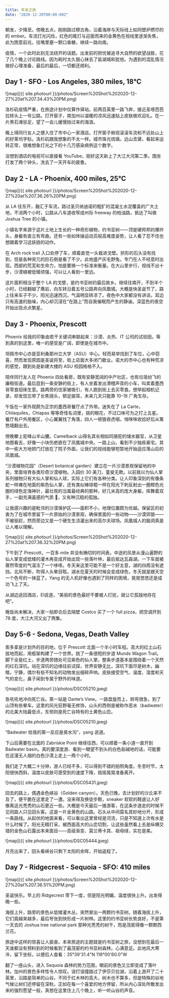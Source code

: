 ```yaml
---
title: 年末之旅
date: "2020-12-20T00:00:00Z"
---
```


朝发，夕降至。傍晚五点，刚刚路过穆古角，沿着海岸与天际线上如同壁炉燃尽的的 ember。车流灯光闪烁，红色的尾灯与迎面而来的金黄色在视线里逐渐失焦，此为困意前兆，往嘴里塞一颗口香糖，继续一路向南。

疫情，一个此时此刻无法绕开的话题。出发前的担忧被追寻大自然的欲望战胜，花了几个晚上讨论路线。因为耗时太久狠心抹去了盐湖城和犹他。为遇到的混乱情况做好心理准备，最后的最后，一切都还顺利。

## Day 1 - SFO - Los Angeles, 380 miles, 18℃

![map]({{ site.photourl }}/photos/Screen%20Shot%202020-12-27%20at%207.34.43%20PM.png)

洛杉矶疫情严重，在旅途计划中仅算作驿站。前两百英里一路飞奔，接近圣塔芭芭拉转头上一号公路。打开窗子，南加州以温暖的凉风迅速贴上皮肤做欢迎礼。在一片黑石滩驻足，望了一会儿缓慢拍过来的海浪。

晚上得同行友人之便入住了市中心一家酒店。打开窗子俯视滚滚车流和不远处山上的好莱坞字标。洛杉矶跟我想象的不太一样。城市珠光琉璃，远山含黛，看起来运转正常，很难想象灯光之下的十几万感染病例这个数字。

没想到酒店的电视可以直接看 YouTube，刚好这天新上了大江大河第二季。围坐打发了两个钟头，洗去了一天开车的疲惫。

## Day 2 - LA - Phoenix, 400 miles, 25℃

![map]({{ site.photourl }}/photos/Screen%20Shot%202020-12-27%20at%207.36.26%20PM.png)

从 LA 往东开，融汇于车流，路过圣贝纳迪诺的粗犷的混凝土水泥覆盖的广大土地，不消两个小时，公路从八车道收窄成州际 freeway 的柏油路，抵达了叫做 Joshua Tree 的小镇。

小镇名字来源于这片土地上生长的一种奇形植物，约书亚树——顶是硬邦邦的爆炸头，身躯有直立有弯曲，还有一些如体操运动员般高难度姿势，让人看了忍不住也想跟着学习这妖娆的动作。

在 Arch rock trail 入口处停了车，顺着直觉一头栽进戈壁。拱形的石头没有找到，但是各种突兀的巨石倒是看了不少。此地盛产灰毛野兔，专门在人不经意时出现。西部的荒芜和生命力，怕是要换一个标准来衡量。在大山里步行，视线不出十步，沙漠植被低矮顽强，可以让人看到一里远。

这片面积相当于整个 LA 的戈壁，是约书亚树的最后故乡。继续往南开，不到半个小时，已经翻越了鹰岩，向东转沿着五号公路奔向凤凰城。大概是快圣诞节了，路上往来车子不少。阳光迅速西沉，气温明显转凉了。夜色中大家都没有讲话，耳边只有高速的胎噪，内心却沉浸在“在路上”而自我催眠而产生的静谧。深蓝色的夜空开始出现点点繁星。

## Day 3 - Phoenix, Prescott

Phoenix 给我的印象由若干关键词串联起来：沙漠、炎热、IT 公司的试验田。等到真的到这里，唯一的感受是广阔，即使是在城市中。

坦佩市中心亦是亚利桑那州立大学（ASU）中心。轻而易举找到了车位，心中窃喜，然而发现原因是圣诞将至，街上店面大多闭门歇业。诺大的市中心也有种荒凉的感觉，跟到处是新建大楼的 ASU 校园格格不入。

陪伴同行友人在 Phoenix 四处看房，既有安静宽阔的中产社区，也有垃圾纷飞的廉租街道。最后逛到一条安静的街上，有人坐着发出滑稽声音的小车，叫卖着墨西哥零食招徕生意。路两旁的住家被吸引，有人跑到街上去买零食。想举起相机记录，却发现忘带了长焦镜头，顿足捩耳，未来几天只能靠 10-18 广角生存。

午饭在一家外观颇为正宗的墨西哥餐厅点了外带。迷失在了 La Carte，Chilaquiles，Chiapas 等等奇怪名词里，挑的眼花，不过口味可为之打上五星。餐厅有户外用餐区，小心翼翼找了角落，四人一顿狼吞虎咽，悄咪咪收拾好后从篱笆墙翻出去。

傍晚攀上驼峰山半山腰。Camelback 山得名其长相如同骆驼的储水器官，从卫星地图看去，好像一小块伤疤嵌在了凤凰城中央。一路上山，看到不少独栋豪宅。其中一栋大方地把门灯放在了院子外面，让我们的视线能够短暂地开始适应落山后的凤凰城。

“沙漠植物花园”（Desert botanical garden）建立在一片沙漠景观保留地的中央，里面培育各类珍奇沙漠植物。入园价 30 美刀，童叟无欺。以前我以为仙人掌系列植物只有大仙人掌和仙人球，实际上它们有各种分类。让人印象深刻的有像条蛇一样瘫在地面的紫色仙人掌，还有类似棒球棍一样在阳光下刺反射出一圈橙色光圈的绿色定海神针，最壮观的当属最经典的那种，好几米高的庞大身躯，挥舞着双手，一副充满喜感的气质 🌵，又有种沉稳的孤独。

让我感兴趣的是毗邻的沙漠保护区——面积不小，地理位置颇为优越。保留区的初衷为了在城市里留下一片原始的沙漠景观，确保里面的一些动物——沙漠郊狼——不被驱赶，然而旁边又是一个硬生生浇灌出来的高尔夫球场。凤凰城人的脑洞真是让人难以理解。

![map]({{ site.photourl }}/photos/Screen%20Shot%202020-12-27%20at%207.36.32%20PM.png)

下午到了 Prescott，一百多 mile 并没有确切的时间表。中途的风景从漫山遍野的仙人掌变成低矮的灌木再变成开始出现一些落叶林，最后抵达瓦森湖。一下车就被骤然零度的气温冻了一个哆嗦。冬天来这里可能不是一个好主意，湖的四周没有遮挡，北风不断，吹得人头晕目眩。湖水在夏天的时候会变成绿色，冬天就是跟天空一个色号的一抹蓝了。Yang 的无人机好像也遇到了同样的困境，晃晃悠悠还是成功飞上了天。

从湖边逃回酒店，El说道，“美丽的景色最好不要被人打扰，就让它孤独地存在吧”。

晚饭尚未解决，大家一拍即合后去隔壁 Costco 买了一个 full pizza，把空调开到 78 度，大江大河又出了两集。

## Day 5-6 - Sedona, Vegas, Death Valley

索多拿是计划外的目的地，位于 Prescott 北面一个半小时车程。高大的红土山石拔地而起，用框架构建了一个世界。挑了一条很短的步道 Munds Wagon Trail。脚下全是红土，步道两旁随处可见紫色的仙人掌。整条步道基本是围绕着一个天然的红石深坑。站在深坑的边缘往前试探，世界安静无比，深坑下面尽是树木，幽暗，宁静，偶尔有些不知名的动物发出细碎声响。皮肤接受空气、温度、湿度和天气的变化，鼻子闻到专属于野外的味道。

![map]({{ site.photourl }}/photos/DSC05210.jpeg)

急吼吼地冲向死亡谷。第一站是 Dante‘s View。一路盘旋而上，转弯很急，到了山顶有些晕车。这里的风光狂野毫无修饰，山头的西侧是被称作恶水（badwater）的北美大陆最低点，东侧则是死亡谷特有的土黄色山峦。

![map]({{ site.photourl }}/photos/DSC05210.jpeg)

“Badwater 给我的第一反应是臭水沟”，yang 说道。

下山后需要在北面的 Zabriskie Point 继续往西，可以顺着一条小道一直开到 Badwater basin。真的要深度游、看到一眼望不到头的白色盐碱地的话，可能要在这漫无人烟的白色沙漠上走上一两个小时。

我们走了大概二十分钟，游人已经不多，可以得到不错的拍照角度。冬至时节，太阳很快西斜，温度以皮肤可感受到的速度下降，摇摇晃晃准备离开。

![map]({{ site.photourl }}/photos/DSC05431.jpeg)

回去的路上，偶遇金色峡谷（Golden canyon）。天色已晚，去计划好的沙丘来不及了，便干脆在这里走了一遭。没来得及换徒步鞋，sneaker 软软的鞋底让人好像离这光秃秃的山石更近一些。大概是今天最后一拨游客，在这条步道走的时候不见同路人只见回头客。这是一片金黄色的山路。石头从中间莫名其妙地分开，形成一条路线。从起伏的地面来看，可以看出这里曾经是河流，只是不知道上次有水是什么时候了。阳光无精打采，被西面高大的山峦切割，让这些虽然看上去是纵横交错的金色山石露出本来面目——高级渐变、莫兰蒂卡其、祖母绿，实在是美。

![map]({{ site.photourl }}/photos/DSC05444.jpeg)

月亮出来了，回头看峡谷只剩下太阳的余晖，开始返程了。

## Day 7 - Ridgecrest - Sequoia - SFO: 410 miles

![map]({{ site.photourl }}/photos/Screen%20Shot%202020-12-27%20at%207.36.51%20PM.png)

圣诞快乐。早上的 Ridgecrest 零下一度，但是阳光明媚，温度很快上升。出发得晚一些。

海拔上升，路旁的景色从低矮灌木丛，突然冒出一两颗约书亚树。随着海拔上升，它们竟越来越多，最后夸张到快形成一片树林。这里的约书亚树长势良好，不是第一天去的 Joshua tree national park 那种光秃秃的树干，而是茂密得像一颗颗西兰花。

旅途中这样的惊喜让人振奋。本来旅途的主题就是约书亚树之旅，没想到在最后一天谁都没有预料到的时候看到了最茂密的约书亚树森林。心满意足。此地风大寒冷，留下坐标，以便后人查看：35°39'31.4"N 118°00'60.0"W

翻了一座山头，进入 Sequoia 森林的势力范围，眼前的景色又立即变成了落叶林。加州的景色多样性令人惊叹。误打误撞路过了伊莎贝拉湖，沿着上游开了二十英里，沿路是简单的山谷。不同于红木林的高大，树木也不算多，但是特殊的谷地气候让树们还停留在深秋。正如在每一个喜爱的地方停留，所从内心深处所散发出来的强烈愿望一般，真想在这里住上几个晚上，听一听山谷的声音。
